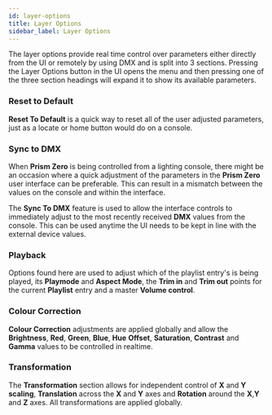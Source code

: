 ```yaml
---
id: layer-options
title: Layer Options
sidebar_label: Layer Options
---
```


The layer options provide real time control over parameters either directly from the UI or remotely by using DMX and is split into 3 sections. Pressing the Layer Options button in the UI opens the menu and then pressing one of the three section headings will expand it to show its available parameters. 

### Reset to Default 

**Reset To Default** is a quick way to reset all of the user adjusted parameters, just as a locate or home button would do on a console. 

### Sync to DMX 

When **Prism Zero** is being controlled from a lighting console, there might be an occasion where a quick adjustment of the parameters in the **Prism Zero** user interface can be preferable. This can result in a mismatch between the values on the console and within the interface.  

The **Sync To DMX** feature is used to allow the interface controls to immediately adjust to the most recently received **DMX** values from the console. This can be used anytime the UI needs to be kept in line with the external device values. 

### Playback 

Options found here are used to adjust which of the playlist entry's is being played, its **Playmode** and **Aspect Mode**, the **Trim in** and **Trim out** points for the current **Playlist** entry and a master **Volume control**.  

### Colour Correction 

**Colour Correction** adjustments are applied globally and allow the **Brightness**, **Red**, **Green**, **Blue**, **Hue** **Offset**, **Saturation**, **Contrast** and **Gamma** values to be controlled in realtime. 

### Transformation 

The **Transformation** section allows for independent control of **X** and **Y** **scaling**, **Translation** across the **X** and **Y** axes and **Rotation** around the **X**,**Y** and **Z** axes. All transformations are applied globally.  


